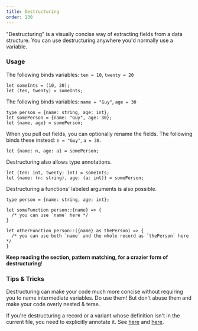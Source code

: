 ```yaml
---
title: Destructuring
order: 130
---
```


"Destructuring" is a visually concise way of extracting fields from a data structure. You can use destructuring anywhere you'd normally use a variable.

### Usage

The following binds variables: `ten = 10`, `twenty = 20`

```reason
let someInts = (10, 20);
let (ten, twenty) = someInts;
```

The following binds variables: `name = "Guy"`, `age = 30`

```reason
type person = {name: string, age: int};
let somePerson = {name: "Guy", age: 30};
let {name, age} = somePerson;
```

When you pull out fields, you can optionally rename the fields. The following binds these instead: `n = "Guy"`, `a = 30`.

```reason
let {name: n, age: a} = somePerson;
```

Destructuring also allows type annotations.

```reason
let (ten: int, twenty: int) = someInts;
let {name: (n: string), age: (a: int)} = somePerson;
```

Destructuring a functions' labeled arguments is also possible.

```reason
type person = {name: string, age: int};

let someFunction person::{name} => {
  /* you can use `name` here */
}

let otherFunction person::({name} as thePerson) => {
  /* you can use both `name` and the whole record as `thePerson` here */
}
```

**Keep reading the section, pattern matching, for a crazier form of destructuring**!

### Tips & Tricks

Destructuring can make your code much more concise without requiring you to name intermediate variables. Do use them! But don't abuse them and make your code overly nested & terse.

If you're destructuring a record or a variant whose definition isn't in the current file, you need to explicitly annotate it. See [here](/guide/language/record#record-needs-an-explicit-definition) and [here](/guide/language/variant#variant-needs-an-explicit-definition).
